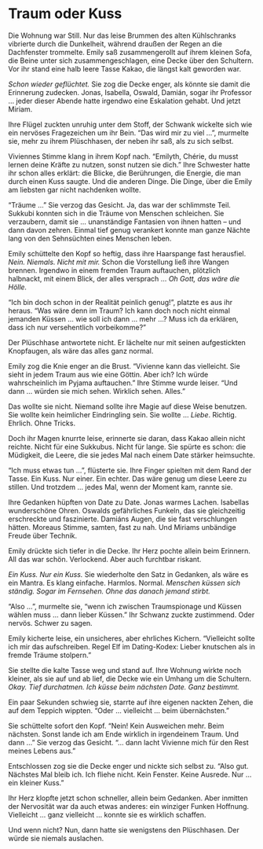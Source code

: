 # Traum oder Kuss

Die Wohnung war Still. Nur das leise Brummen des alten Kühlschranks vibrierte durch die Dunkelheit, während draußen der Regen an die Dachfenster trommelte. Emily saß zusammengerollt auf ihrem kleinen Sofa, die Beine unter sich zusammengeschlagen, eine Decke über den Schultern. Vor ihr stand eine halb leere Tasse Kakao, die längst kalt geworden war.

*Schon wieder geflüchtet.* Sie zog die Decke enger, als könnte sie damit die Erinnerung zudecken. Jonas, Isabella, Oswald, Damián, sogar ihr Professor … jeder dieser Abende hatte irgendwo eine Eskalation gehabt. Und jetzt Miriam.

Ihre Flügel zuckten unruhig unter dem Stoff, der Schwank wickelte sich wie ein nervöses Fragezeichen um ihr Bein. “Das wird mir zu viel …”, murmelte sie, mehr zu ihrem Plüschhasen, der neben ihr saß, als zu sich selbst.

Viviennes Stimme klang in ihrem Kopf nach. “Emilyth, Chérie, du musst lernen deine Kräfte zu nutzen, sonst nutzen sie dich.” Ihre Schwester hatte ihr schon alles erklärt: die Blicke, die Berührungen, die Energie, die man durch einen Kuss saugte. Und die anderen Dinge. Die Dinge, über die Emily am liebsten gar nicht nachdenken wollte.

“Träume …” Sie verzog das Gesicht. Ja, das war der schlimmste Teil. Sukkubi konnten sich in die Träume von Menschen schleichen. Sie verzaubern, damit sie … unanständige Fantasien von ihnen hatten – und dann davon zehren. Einmal tief genug verankert konnte man ganze Nächte lang von den Sehnsüchten eines Menschen leben.

Emily schüttelte den Kopf so heftig, dass ihre Haarspange fast herausfiel. *Nein. Niemals. Nicht mit mir.* Schon die Vorstellung ließ ihre Wangen brennen. Irgendwo in einem fremden Traum auftauchen, plötzlich halbnackt, mit einem Blick, der alles versprach … *Oh Gott, das wäre die Hölle.*

“Ich bin doch schon in der Realität peinlich genug!”, platzte es aus ihr heraus. “Was wäre denn im Traum? Ich kann doch noch nicht einmal jemanden Küssen … wie soll ich dann … mehr …? Muss ich da erklären, dass ich nur versehentlich vorbeikomme?”

Der Plüschhase antwortete nicht. Er lächelte nur mit seinen aufgestickten Knopfaugen, als wäre das alles ganz normal.

Emily zog die Knie enger an die Brust. “Vivienne kann das vielleicht. Sie sieht in jedem Traum aus wie eine Göttin. Aber ich? Ich würde wahrscheinlich im Pyjama auftauchen.” Ihre Stimme wurde leiser. “Und dann … würden sie mich sehen. Wirklich sehen. Alles.”

Das wollte sie nicht. Niemand sollte ihre Magie auf diese Weise benutzen. Sie wollte kein heimlicher Eindringling sein. Sie wollte … *Liebe*. Richtig. Ehrlich. Ohne Tricks.

Doch ihr Magen knurrte leise, erinnerte sie daran, dass Kakao allein nicht reichte. Nicht für eine Sukkubus. Nicht für lange. Sie spürte es schon: die Müdigkeit, die Leere, die sie jedes Mal nach einem Date stärker heimsuchte.

“Ich muss etwas tun …”, flüsterte sie. Ihre Finger spielten mit dem Rand der Tasse. Ein Kuss. Nur einer. Ein echter. Das wäre genug um diese Leere zu stillen. Und trotzdem … jedes Mal, wenn der Moment kam, rannte sie.

Ihre Gedanken hüpften von Date zu Date. Jonas warmes Lachen. Isabellas wunderschöne Ohren. Oswalds gefährliches Funkeln, das sie gleichzeitig erschreckte und faszinierte. Damiáns Augen, die sie fast verschlungen hätten. Moreaus Stimme, samten, fast zu nah. Und Miriams unbändige Freude über Technik.

Emily drückte sich tiefer in die Decke. Ihr Herz pochte allein beim Erinnern. All das war schön. Verlockend. Aber auch furchtbar riskant.

*Ein Kuss. Nur ein Kuss.* Sie wiederholte den Satz in Gedanken, als wäre es ein Mantra. Es klang einfache. Harmlos. Normal. *Menschen küssen sich ständig. Sogar im Fernsehen. Ohne das danach jemand stirbt.*

“Also …”, murmelte sie, “wenn ich zwischen Traumspionage und Küssen wählen muss … dann lieber Küssen.” Ihr Schwanz zuckte zustimmend. Oder nervös. Schwer zu sagen.

Emily kicherte leise, ein unsicheres, aber ehrliches Kichern. “Vielleicht sollte ich mir das aufschreiben. Regel Elf im Dating-Kodex: Lieber knutschen als in fremde Träume stolpern.”

Sie stellte die kalte Tasse weg und stand auf. Ihre Wohnung wirkte noch kleiner, als sie auf und ab lief, die Decke wie ein Umhang um die Schultern. *Okay. Tief durchatmen. Ich küsse beim nächsten Date. Ganz bestimmt.*

Ein paar Sekunden schwieg sie, starrte auf ihre eigenen nackten Zehen, die auf dem Teppich wippten. “Oder … vielleicht … beim übernächsten.”

Sie schüttelte sofort den Kopf. “Nein! Kein Ausweichen mehr. Beim nächsten. Sonst lande ich am Ende wirklich in irgendeinem Traum. Und dann …” Sie verzog das Gesicht. “… dann lacht Vivienne mich für den Rest meines Lebens aus.”

Entschlossen zog sie die Decke enger und nickte sich selbst zu. “Also gut. Nächstes Mal bleib ich. Ich fliehe nicht. Kein Fenster. Keine Ausrede. Nur … ein kleiner Kuss.”

Ihr Herz klopfte jetzt schon schneller, allein beim Gedanken. Aber inmitten der Nervosität war da auch etwas anderes: ein winziger Funken Hoffnung. Vielleicht … ganz vielleicht … konnte sie es wirklich schaffen.

Und wenn nicht? Nun, dann hatte sie wenigstens den Plüschhasen. Der würde sie niemals auslachen.